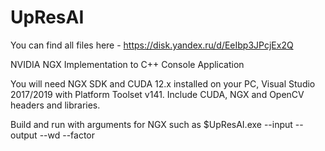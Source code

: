 # UpResAI

You can find all files here - https://disk.yandex.ru/d/EeIbp3JPcjEx2Q

NVIDIA NGX Implementation to C++ Console Application

You will need NGX SDK and CUDA 12.x installed on your PC, Visual Studio 2017/2019 with Platform Toolset v141.
Include CUDA, NGX and OpenCV headers and libraries.

Build and run with arguments for NGX such as
$UpResAI.exe --input <inputPicture> --output <outputPicture> --wd <pathToRootDirectory> --factor <UpRes Factor = 2/4/8>
